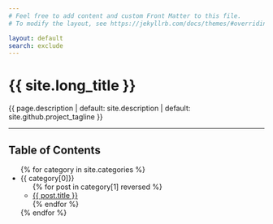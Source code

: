 ```yaml
---
# Feel free to add content and custom Front Matter to this file.
# To modify the layout, see https://jekyllrb.com/docs/themes/#overriding-theme-defaults

layout: default
search: exclude
---
```

<h1 class="mt-3">{{ site.long_title  }}</h1>
<p class="lead">{{ page.description | default: site.description | default: site.github.project_tagline }}</p>
<hr />

## Table of Contents

<ul>
{% for category in site.categories %}
    <li>
    {{ category[0]}} 
        <ul>
    {% for post in category[1] reversed %}
        <li>
        <a class="" href="{{ post.url | prepend:site.baseurl }}">{{ post.title }}</a>
        </li>
    {% endfor %}
        </ul>
    </li>
{% endfor %}
</ul>